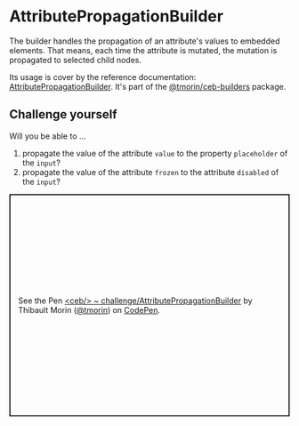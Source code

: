 # AttributePropagationBuilder

The builder handles the propagation of an attribute's values to embedded elements.
That means, each time the attribute is mutated, the mutation is propagated to selected child nodes.

Its usage is cover by the reference documentation: [AttributePropagationBuilder](../api/classes/_tmorin_ceb_builders.AttributePropagationBuilder.html).
It's part of the [@tmorin/ceb-builders](https://www.npmjs.com/package/@tmorin/ceb-builders) package.

## Challenge yourself

Will you be able to ...
1. propagate the value of the attribute `value` to the property `placeholder` of the `input`?
2. propagate the value of the attribute `frozen` to the attribute `disabled` of the `input`?

<p class="codepen" data-height="400" data-theme-id="light" data-default-tab="js,result" data-slug-hash="qBmYKwe" data-editable="true" data-user="tmorin" style="height: 400px; box-sizing: border-box; display: flex; align-items: center; justify-content: center; border: 2px solid; margin: 1em 0; padding: 1em;">
  <span>See the Pen <a href="https://codepen.io/tmorin/pen/qBmYKwe">
  &lt;ceb/&gt; ~ challenge/AttributePropagationBuilder</a> by Thibault Morin (<a href="https://codepen.io/tmorin">@tmorin</a>)
  on <a href="https://codepen.io">CodePen</a>.</span>
</p>
<script async src="https://cpwebassets.codepen.io/assets/embed/ei.js"></script>
